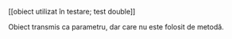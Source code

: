 [[obiect utilizat în testare; test double]]

Obiect transmis ca parametru, dar care nu este folosit de metodă.